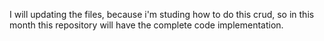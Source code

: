 I will updating the files, because i'm studing how to do this crud, so in this month this repository will have the complete code implementation.

